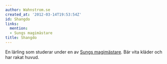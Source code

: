 ```yaml
---
author: Wahnstrom.se
created_at: '2012-03-14T19:53:54Z'
id: Shangdo
links:
  mention:
  - Sungs magimästare
title: Shangdo
---
```


En lärling som studerar under en av [Sungs magimästare]. Bär vita kläder och har rakat huvud.

  [Sungs magimästare]: Sungs_magimästare